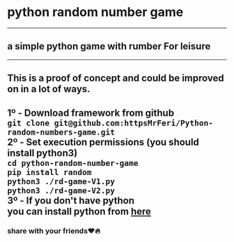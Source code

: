 # python random number game
---
## a simple python game with rumber For leisure
---
## This is a proof of concept and could be improved on in a lot of ways.

**1º - Download framework from github**<br />
`git clone git@github.com:httpsMrFeri/Python-random-numbers-game.git`<br/>
**2º - Set execution permissions (you should install python3)**<br />
`cd python-random-number-game`<br />
`pip install random`<br />
`python3 ./rd-game-V1.py`<br />
`python3 ./rd-game-V2.py`<br />
**3º - If you don't have python**<br/>
you can install python from [here](https://www.python.org/downloads/)<br/>
---
### share with your friends:heart::fire:
